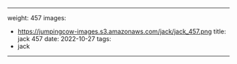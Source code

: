 
---
weight: 457
images:
- https://jumpingcow-images.s3.amazonaws.com/jack/jack_457.png
title: jack 457
date: 2022-10-27
tags:
- jack
---
